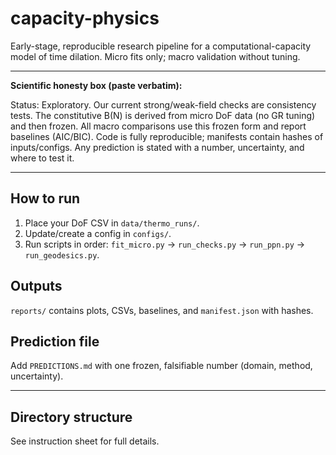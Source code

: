 # capacity-physics

Early-stage, reproducible research pipeline for a computational-capacity model of time dilation. Micro fits only; macro validation without tuning.

---

**Scientific honesty box (paste verbatim):**

Status: Exploratory. Our current strong/weak-field checks are consistency tests. The constitutive B(N) is derived from micro DoF data (no GR tuning) and then frozen. All macro comparisons use this frozen form and report baselines (AIC/BIC). Code is fully reproducible; manifests contain hashes of inputs/configs. Any prediction is stated with a number, uncertainty, and where to test it.

---

## How to run

1. Place your DoF CSV in `data/thermo_runs/`.
2. Update/create a config in `configs/`.
3. Run scripts in order: `fit_micro.py` → `run_checks.py` → `run_ppn.py` → `run_geodesics.py`.

## Outputs

`reports/` contains plots, CSVs, baselines, and `manifest.json` with hashes.

## Prediction file

Add `PREDICTIONS.md` with one frozen, falsifiable number (domain, method, uncertainty).

---

## Directory structure

See instruction sheet for full details.
